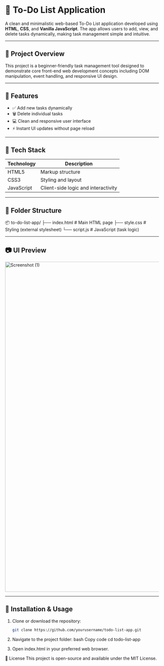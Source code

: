 # 📝 To-Do List Application

A clean and minimalistic web-based To-Do List application developed using **HTML**, **CSS**, and **Vanilla JavaScript**. The app allows users to add, view, and delete tasks dynamically, making task management simple and intuitive.

---

## 📌 Project Overview

This project is a beginner-friendly task management tool designed to demonstrate core front-end web development concepts including DOM manipulation, event handling, and responsive UI design.

---

## 🚀 Features

- ✅ Add new tasks dynamically
- 🗑️ Delete individual tasks
- 💻 Clean and responsive user interface
- ⚡ Instant UI updates without page reload

---

## 🧱 Tech Stack

| Technology | Description                       |
|------------|-----------------------------------|
| HTML5      | Markup structure                  |
| CSS3       | Styling and layout                |
| JavaScript | Client-side logic and interactivity |

---

## 📂 Folder Structure
📦 to-do-list-app/
├── index.html # Main HTML page
├── style.css # Styling (external stylesheet)
└── script.js # JavaScript (task logic)


---

## 📷 UI Preview


<img width="1920" height="1080" alt="Screenshot (1)" src="https://github.com/user-attachments/assets/964e3897-3239-4fab-b7c5-dc5a172eda61" />

---

## 🔧 Installation & Usage

1. Clone or download the repository:
   ```bash
   git clone https://github.com/yourusername/todo-list-app.git
2. Navigate to the project folder:
    bash
    Copy code
    cd todo-list-app
   
4. Open index.html in your preferred web browser.

 📄 License
This project is open-source and available under the MIT License.  


   


